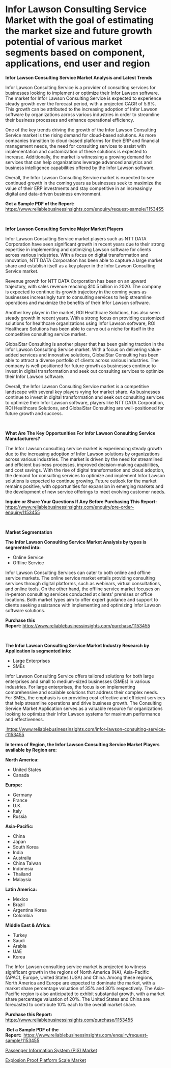 <p><h1>Infor Lawson Consulting Service Market with the goal of estimating the market size and future growth potential of various market segments based on component, applications, end user and region</h1></p><p><strong>Infor Lawson Consulting Service Market Analysis and Latest Trends</strong></p>
<p><p>Infor Lawson Consulting Service is a provider of consulting services for businesses looking to implement or optimize their Infor Lawson software. The market for Infor Lawson Consulting Service is expected to experience steady growth over the forecast period, with a projected CAGR of 5.9%. This growth can be attributed to the increasing adoption of Infor Lawson software by organizations across various industries in order to streamline their business processes and enhance operational efficiency.</p><p>One of the key trends driving the growth of the Infor Lawson Consulting Service market is the rising demand for cloud-based solutions. As more companies transition to cloud-based platforms for their ERP and financial management needs, the need for consulting services to assist with implementation and customization of these solutions is expected to increase. Additionally, the market is witnessing a growing demand for services that can help organizations leverage advanced analytics and business intelligence capabilities offered by the Infor Lawson software.</p><p>Overall, the Infor Lawson Consulting Service market is expected to see continued growth in the coming years as businesses seek to maximize the value of their ERP investments and stay competitive in an increasingly digital and data-driven business environment.</p></p>
<p><strong>Get a Sample PDF of the Report:&nbsp;</strong> <a href="https://www.reliablebusinessinsights.com/enquiry/request-sample/1153455">https://www.reliablebusinessinsights.com/enquiry/request-sample/1153455</a></p>
<p>&nbsp;</p>
<p><strong>Infor Lawson Consulting Service Major Market Players</strong></p>
<p><p>Infor Lawson Consulting Service market players such as NTT DATA Corporation have seen significant growth in recent years due to their strong expertise in implementing and optimizing Lawson software for clients across various industries. With a focus on digital transformation and innovation, NTT DATA Corporation has been able to capture a large market share and establish itself as a key player in the Infor Lawson Consulting Service market.</p><p>Revenue growth for NTT DATA Corporation has been on an upward trajectory, with sales revenue reaching $10.5 billion in 2020. The company is expected to continue its growth trajectory in the coming years as businesses increasingly turn to consulting services to help streamline operations and maximize the benefits of their Infor Lawson software.</p><p>Another key player in the market, ROI Healthcare Solutions, has also seen steady growth in recent years. With a strong focus on providing customized solutions for healthcare organizations using Infor Lawson software, ROI Healthcare Solutions has been able to carve out a niche for itself in the competitive consulting service market.</p><p>GlobalStar Consulting is another player that has been gaining traction in the Infor Lawson Consulting Service market. With a focus on delivering value-added services and innovative solutions, GlobalStar Consulting has been able to attract a diverse portfolio of clients across various industries. The company is well-positioned for future growth as businesses continue to invest in digital transformation and seek out consulting services to optimize their Infor Lawson software.</p><p>Overall, the Infor Lawson Consulting Service market is a competitive landscape with several key players vying for market share. As businesses continue to invest in digital transformation and seek out consulting services to optimize their Infor Lawson software, players like NTT DATA Corporation, ROI Healthcare Solutions, and GlobalStar Consulting are well-positioned for future growth and success.</p></p>
<p>&nbsp;</p>
<p><strong>What Are The Key Opportunities For Infor Lawson Consulting Service Manufacturers?</strong></p>
<p><p>The Infor Lawson consulting service market is experiencing steady growth due to the increasing adoption of Infor Lawson solutions by organizations across various industries. The market is driven by the need for streamlined and efficient business processes, improved decision-making capabilities, and cost savings. With the rise of digital transformation and cloud adoption, the demand for consulting services to optimize and implement Infor Lawson solutions is expected to continue growing. Future outlook for the market remains positive, with opportunities for expansion in emerging markets and the development of new service offerings to meet evolving customer needs.</p></p>
<p><strong>Inquire or Share Your Questions If Any Before Purchasing This Report:</strong> <a href="https://www.reliablebusinessinsights.com/enquiry/pre-order-enquiry/1153455">https://www.reliablebusinessinsights.com/enquiry/pre-order-enquiry/1153455</a></p>
<p>&nbsp;</p>
<p><strong>Market Segmentation</strong></p>
<p><strong>The Infor Lawson Consulting Service Market Analysis by types is segmented into:</strong></p>
<p><ul><li>Online Service</li><li>Offline Service</li></ul></p>
<p><p>Infor Lawson Consulting Services can cater to both online and offline service markets. The online service market entails providing consulting services through digital platforms, such as webinars, virtual consultations, and online tools. On the other hand, the offline service market focuses on in-person consulting services conducted at clients' premises or office locations. Both market types aim to offer expert guidance and support to clients seeking assistance with implementing and optimizing Infor Lawson software solutions.</p></p>
<p><strong>Purchase this Report:&nbsp;</strong><a href="https://www.reliablebusinessinsights.com/purchase/1153455">https://www.reliablebusinessinsights.com/purchase/1153455</a></p>
<p>&nbsp;</p>
<p><strong>The Infor Lawson Consulting Service Market Industry Research by Application is segmented into:</strong></p>
<p><ul><li>Large Enterprises</li><li>SMEs</li></ul></p>
<p><p>Infor Lawson Consulting Service offers tailored solutions for both large enterprises and small to medium-sized businesses (SMEs) in various industries. For large enterprises, the focus is on implementing comprehensive and scalable solutions that address their complex needs. For SMEs, the emphasis is on providing cost-effective and efficient services that help streamline operations and drive business growth. The Consulting Service Market Application serves as a valuable resource for organizations looking to optimize their Infor Lawson systems for maximum performance and effectiveness.</p></p>
<p><a href="https://www.reliablebusinessinsights.com/infor-lawson-consulting-service-r1153455">&nbsp;https://www.reliablebusinessinsights.com/infor-lawson-consulting-service-r1153455</a></p>
<p><strong>In terms of Region, the Infor Lawson Consulting Service Market Players available by Region are:</strong></p>
<p>
    <p> <strong> North America: </strong>
        <ul>
            <li>United States</li>
            <li>Canada</li>
        </ul>
        </p> 
    <p> <strong> Europe: </strong>
        <ul>
            <li>Germany</li>
            <li>France</li>
            <li>U.K.</li>
            <li>Italy</li>
            <li>Russia</li>
        </ul>
        </p> 
    <p> <strong> Asia-Pacific: </strong>
        <ul>
            <li>China</li>
            <li>Japan</li>
            <li>South Korea</li>
            <li>India</li>
            <li>Australia</li>
            <li>China Taiwan</li>
            <li>Indonesia</li>
            <li>Thailand</li>
            <li>Malaysia</li>
        </ul>
        </p> 
    <p> <strong> Latin America: </strong>
        <ul>
            <li>Mexico</li>
            <li>Brazil</li>
            <li>Argentina Korea</li>
            <li>Colombia</li>
        </ul>
        </p> 
    <p> <strong> Middle East & Africa: </strong>
        <ul>
            <li>Turkey</li>
            <li>Saudi</li>
            <li>Arabia</li>
            <li>UAE</li>
            <li>Korea</li>
        </ul>
    </p>
    </p>
<p><p>The Infor Lawson consulting service market is projected to witness significant growth in the regions of North America (NA), Asia-Pacific (APAC), Europe, United States (USA) and China. Among these regions, North America and Europe are expected to dominate the market, with a market share percentage valuation of 35% and 30% respectively. The Asia-Pacific region is also anticipated to exhibit substantial growth, with a market share percentage valuation of 20%. The United States and China are forecasted to contribute 10% each to the overall market share.</p></p>
<p><strong>Purchase this Report: </strong><a href="https://www.reliablebusinessinsights.com/purchase/1153455">https://www.reliablebusinessinsights.com/purchase/1153455</a></p>
<p>&nbsp;<strong>Get a Sample PDF of the Report:&nbsp;&nbsp;</strong><a href="https://www.reliablebusinessinsights.com/enquiry/request-sample/1153455">https://www.reliablebusinessinsights.com/enquiry/request-sample/1153455</a></p>
<p><strong></strong></p>
<p><p><a href="https://github.com/alanPerkins1921/Market-Research-Report-List-1/blob/main/passenger-information-system-pis-market.md">Passenger Information System (PIS) Market</a></p><p><a href="https://view.publitas.com/reportprime-1/explosion-proof-platform-scale-market-size-share-analysis-growth-trends-forecast-2024-2031/">Explosion Proof Platform Scale Market</a></p></p>